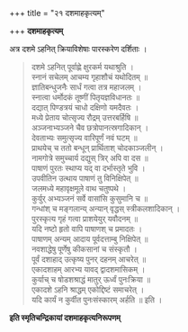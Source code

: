 +++
title = "२१ दशमाहकृत्यम्"

+++
**दशमाहकृत्यम्**

अत्र दशमे ऽहनित् क्रियाविशेषाः पारस्करेण दर्शिताः ।

> दशमे ऽहनित् पूर्वाह्णे क्षुरकर्म यथाश्रुति ।  
> स्नानं सचेलम् आचम्य गृहाशौचं यथोदितम् ॥  
> ज्ञातिबन्धुजनैः सार्धं गत्वा तत्र महाजलम् ।  
> स्नात्वा धर्मोदकं तूष्णीं पितृयज्ञविधानतः ॥  
> दद्यात् पिण्डत्रयं चाधो दक्षिणो यमदैवतः ।  
> मध्ये प्रेताय चोत्सृज्य रौद्रम् उत्तरबर्हिषि ॥  
> अञ्जनाभ्यञ्जने चैव छत्रोपानत्स्रगादिकान् ।  
> देवताभ्यः समुत्सृज्य वारिपूर्णं नवं घटम् ॥  
> प्राथयेच् च ततो बन्धून् प्रार्थिताश् चोदकाञ्जलीन् ।  
> नामगोत्रे समुच्चार्य दद्युस् त्रिर् अपि वा दस ॥  
> पाषाणं पुरतः स्थाप्य यद् वा दर्भास्तृते भुवि ।  
> उपवीतिन उत्थाय पाषाणं तु विनिक्षिपेत् ॥  
> जलमध्ये महावृक्षमूले वाथ चतुष्पथे ।  
> कुर्युर् अभ्यञ्जनं सर्वे वासांसि कुसुमानि च ॥  
> गन्धांश् च मङ्गलान्य् अन्यान् वृद्धस् स्त्रीकलशादिकान् ।  
> पुरस्कृत्य गृहं गत्वा प्राशयेयुर् यवौदनम् ॥  
> यदि नष्टो हृतो वापि पाषाणश् च प्रमादतः ।  
> पाषाणम् अन्यम् आदाय पूर्वदत्ताम्बु निक्षिपेत् ॥  
> नवशाद्धेषु पूर्णेषु कीकसानां च संस्कृतौ ।  
> पूर्वं दशाहाद् उत्कृष्य पुनर् दहनम् आचरेत् ॥  
> एकादशाहम् आरभ्य यावद् द्वादशमासिकम् ।  
> कुर्याच् च षोडशश्राद्धं मातुर् ऊर्ध्वं पुनःक्रिया ॥  
> एकादशे ऽहनि श्राद्धम् एकोद्दिष्टं समाचरेत् ।  
> यदि कार्यं न कुर्वीत पुनःसंस्कारम् अर्हति ॥ इति ।

**इति स्मृतिचन्द्रिकायां दशमाहकृत्यनिरूपणम्**
